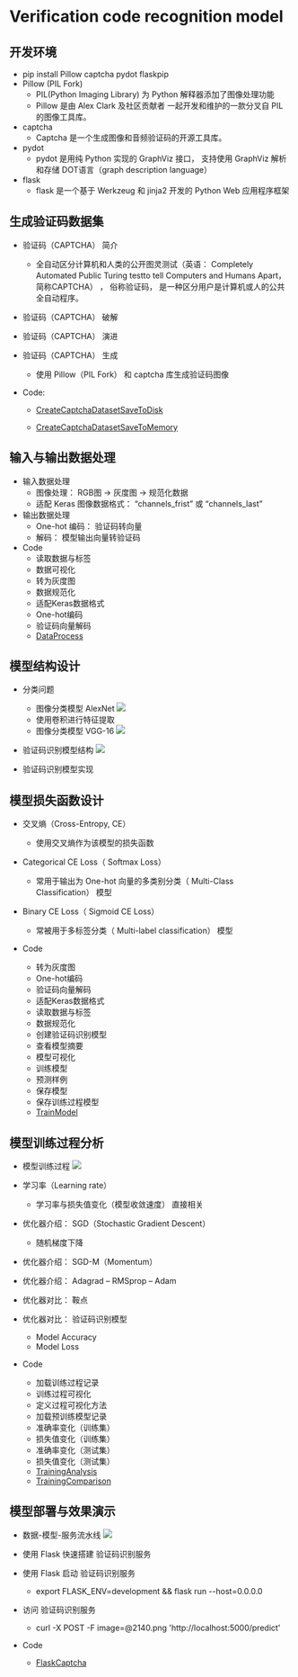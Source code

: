 # Verification code recognition model

## 开发环境
- pip install Pillow captcha pydot flaskpip 
- Pillow (PIL Fork)
    - PIL(Python Imaging Library) 为 Python 解释器添加了图像处理功能
    - Pillow 是由 Alex Clark 及社区贡献者 一起开发和维护的一款分叉自 PIL 的图像工具库。
- captcha
    - Captcha 是一个生成图像和音频验证码的开源工具库。
- pydot
    - pydot 是用纯 Python 实现的 GraphViz 接口， 支持使用 GraphViz 解析和存储 DOT语言（graph description language） 
- flask
    - flask 是一个基于 Werkzeug 和 jinja2 开发的 Python Web 应用程序框架



## 生成验证码数据集
- 验证码（CAPTCHA） 简介
    - 全自动区分计算机和人类的公开图灵测试（英语： Completely Automated Public Turing testto tell Computers and Humans Apart， 简称CAPTCHA） ， 俗称验证码， 是一种区分用户是计算机或人的公共全自动程序。
- 验证码（CAPTCHA） 破解
- 验证码（CAPTCHA） 演进
- 验证码（CAPTCHA） 生成
    - 使用 Pillow（PIL Fork） 和 captcha 库生成验证码图像

- Code:
    - [CreateCaptchaDatasetSaveToDisk](CreateCaptchaDatasetSaveToDisk.py)
    
    - [CreateCaptchaDatasetSaveToMemory](CreateCaptchaDatasetSaveToMemory.py)


## 输入与输出数据处理
- 输入数据处理
    - 图像处理： RGB图 -> 灰度图 -> 规范化数据
    - 适配 Keras 图像数据格式： “channels_frist” 或 “channels_last”
- 输出数据处理
    - One-hot 编码： 验证码转向量
    - 解码： 模型输出向量转验证码
- Code
    - 读取数据与标签
    - 数据可视化
    - 转为灰度图
    - 数据规范化
    - 适配Keras数据格式
    - One-hot编码
    - 验证码向量解码
    - [DataProcess](./DataProcess.py)
		
		
## 模型结构设计
- 分类问题
    - 图像分类模型 AlexNet
    ![](./Data/图像分类模型%20AlexNet.PNG)
    - 使用卷积进行特征提取
    - 图像分类模型 VGG-16
    ![](./Data/图像分类模型%20VGG-16.PNG)
    
- 验证码识别模型结构
![](./Data/验证码识别模型结构.png)

- 验证码识别模型实现
	
	
## 模型损失函数设计
- 交叉熵（Cross-Entropy, CE）
    - 使用交叉熵作为该模型的损失函数
- Categorical CE Loss（ Softmax Loss）
    - 常用于输出为 One-hot 向量的多类别分类（ Multi-Class Classification） 模型
- Binary CE Loss（ Sigmoid CE Loss）
    - 常被用于多标签分类（ Multi-label classification） 模型

- Code
    - 转为灰度图
    - One-hot编码
    - 验证码向量解码
    - 适配Keras数据格式
    - 读取数据与标签
    - 数据规范化
    - 创建验证码识别模型
    - 查看模型摘要
    - 模型可视化
    - 训练模型
    - 预测样例
    - 保存模型
    - 保存训练过程模型
    - [TrainModel](TrainModel.py)

## 模型训练过程分析
- 模型训练过程
![](./Data/模型训练过程.PNG)

- 学习率（Learning rate）
    - 学习率与损失值变化（模型收敛速度） 直接相关
- 优化器介绍： SGD（Stochastic Gradient Descent）
    - 随机梯度下降
- 优化器介绍： SGD-M（Momentum）
- 优化器介绍： Adagrad – RMSprop – Adam
- 优化器对比： 鞍点
- 优化器对比： 验证码识别模型
    - Model Accuracy
    - Model Loss
- Code
    - 加载训练过程记录
    - 训练过程可视化
    - 定义过程可视化方法
    - 加载预训练模型记录
    - 准确率变化（训练集）
    - 损失值变化（训练集）
    - 准确率变化（测试集）
    - 损失值变化（测试集）
    - [TrainingAnalysis](TrainingAnalysis.py)
    - [TrainingComparison](TrainingComparison.py)

    
## 模型部署与效果演示
- 数据-模型-服务流水线
![](./Data/模型部署.PNG)

- 使用 Flask 快速搭建 验证码识别服务
- 使用 Flask 启动 验证码识别服务
    - export FLASK_ENV=development && flask run --host=0.0.0.0
- 访问 验证码识别服务
    - curl -X POST -F image=@2140.png 'http://localhost:5000/predict'

- Code
    - [FlaskCaptcha](app.py)







